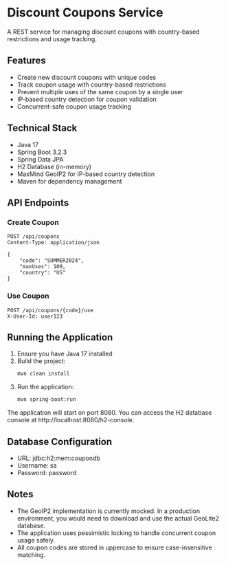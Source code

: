 # Discount Coupons Service

A REST service for managing discount coupons with country-based restrictions and usage tracking.

## Features

- Create new discount coupons with unique codes
- Track coupon usage with country-based restrictions
- Prevent multiple uses of the same coupon by a single user
- IP-based country detection for coupon validation
- Concurrent-safe coupon usage tracking

## Technical Stack

- Java 17
- Spring Boot 3.2.3
- Spring Data JPA
- H2 Database (in-memory)
- MaxMind GeoIP2 for IP-based country detection
- Maven for dependency management

## API Endpoints

### Create Coupon
```
POST /api/coupons
Content-Type: application/json

{
    "code": "SUMMER2024",
    "maxUses": 100,
    "country": "US"
}
```

### Use Coupon
```
POST /api/coupons/{code}/use
X-User-Id: user123
```

## Running the Application

1. Ensure you have Java 17 installed
2. Build the project:
   ```bash
   mvn clean install
   ```
3. Run the application:
   ```bash
   mvn spring-boot:run
   ```

The application will start on port 8080. You can access the H2 database console at http://localhost:8080/h2-console.

## Database Configuration

- URL: jdbc:h2:mem:coupondb
- Username: sa
- Password: password

## Notes

- The GeoIP2 implementation is currently mocked. In a production environment, you would need to download and use the actual GeoLite2 database.
- The application uses pessimistic locking to handle concurrent coupon usage safely.
- All coupon codes are stored in uppercase to ensure case-insensitive matching. 